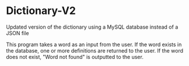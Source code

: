 # Dictionary-V2
Updated version of the dictionary using a MySQL database instead of a JSON file

This program takes a word as an input from the user. If the word exists in the database, one or more definitions are returned
to the user. If the word does not exist, "Word not found" is outputted to the user.